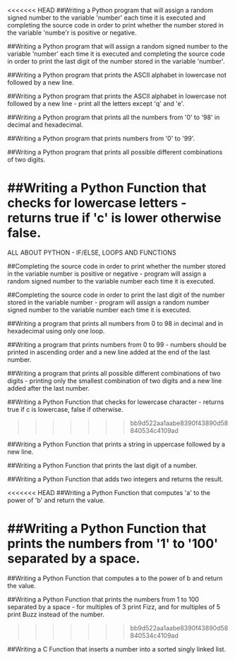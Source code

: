 <<<<<<< HEAD
##Writing a Python program that will assign a random signed number to the variable 'number' each time it is executed and completing the source code in order to print whether the number stored in the variable 'numbe'r is positive or negative.

##Writing a Python program that will assign a random signed number to the variable 'number' each time it is executed and completing the source code in order to print the last digit of the number stored in the variable 'number'.

##Writing a Python program that prints the ASCII alphabet in lowercase not followed by a new line.

##Writing a Python program that prints the ASCII alphabet in lowercase not followed by a new line - print all the letters except 'q' and 'e'.

##Writing a Python program that prints all the numbers from '0' to '98' in decimal and hexadecimal.

##Writing a Python program that prints numbers from '0' to '99'.

##Writing a Python program that prints all possible different combinations of two digits.

##Writing a Python Function that checks for lowercase letters - returns true if 'c' is lower otherwise false.
=======
ALL ABOUT PYTHON - IF/ELSE, LOOPS AND FUNCTIONS

##Completing the source code in order to print whether the number stored in the variable number is positive or negative - program will assign a random signed number to the variable number each time it is executed.

##Completing the source code in order to print the last digit of the number stored in the variable number - program will assign a random number signed number to the variable number each time it is executed.

##Writing a program that prints all numbers from 0 to 98 in decimal and in hexadecimal using only one loop.

##Writing a program that prints numbers from 0 to 99 - numbers should be printed in ascending order and a new line added at the end of the last number.

##Writing a program that prints all possible different combinations of two digits - printing only the smallest combination of two digits and a new line added after the last number.

##Writing a Python Function that checks for lowercase character - returns true if c is lowercase, false if otherwise.
>>>>>>> bb9d522aa1aabe8390f43890d58840534c4109ad

##Writing a Python Function that prints a string in uppercase followed by a new line.

##Writing a Python Function that prints the last digit of a number.

##Writing a Python Function that adds two integers and returns the result.

<<<<<<< HEAD
##Writing a Python Function that computes 'a' to the power of 'b' and return the value.

##Writing a Python Function that prints the numbers from '1' to '100' separated by a space.
=======
##Writing a Python Function that computes a to the power of b and return the value.

##Writing a Python Function that prints the numbers from 1 to 100 separated by a space - for multiples of 3 print Fizz, and for multiples of 5 print Buzz instead of the number.
>>>>>>> bb9d522aa1aabe8390f43890d58840534c4109ad

##Writing a C Function that inserts a number into a sorted singly linked list.
